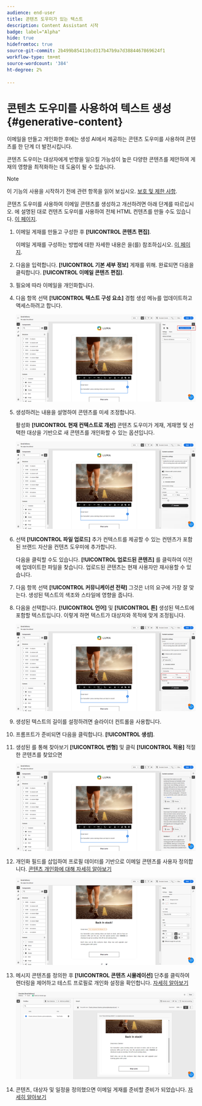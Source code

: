 ```yaml
---
audience: end-user
title: 콘텐츠 도우미가 있는 텍스트
description: Content Assistant 시작
badge: label="Alpha"
hide: true
hidefromtoc: true
source-git-commit: 2b499b854110cd317b47b9a7d3884467869624f1
workflow-type: tm+mt
source-wordcount: '384'
ht-degree: 2%

---
```



# 콘텐츠 도우미를 사용하여 텍스트 생성 {#generative-content}



이메일을 만들고 개인화한 후에는 생성 AI에서 제공하는 콘텐츠 도우미를 사용하여 콘텐츠를 한 단계 더 발전시킵니다.

콘텐츠 도우미는 대상자에게 반향을 일으킬 가능성이 높은 다양한 콘텐츠를 제안하여 게재의 영향을 최적화하는 데 도움이 될 수 있습니다.

>[!NOTE]
>
>이 기능의 사용을 시작하기 전에 관련 항목을 읽어 보십시오. [보호 및 제한 사항](generative-gs.md#guardrails-and-limitations).

콘텐츠 도우미를 사용하여 이메일 콘텐츠를 생성하고 개선하려면 아래 단계를 따르십시오. 에 설명된 대로 컨텐츠 도우미를 사용하여 전체 HTML 컨텐츠를 만들 수도 있습니다. [이 페이지](generative-email.md).

1. 이메일 게재를 만들고 구성한 후 **[!UICONTROL 콘텐츠 편집]**.

   이메일 게재를 구성하는 방법에 대한 자세한 내용은 을(를) 참조하십시오. [이 페이지](../content/create-email-content.md).

1. 다음을 입력합니다. **[!UICONTROL 기본 세부 정보]** 게재를 위해. 완료되면 다음을 클릭합니다. **[!UICONTROL 이메일 콘텐츠 편집]**.

1. 필요에 따라 이메일을 개인화합니다.

1. 다음 항목 선택 **[!UICONTROL 텍스트 구성 요소]** 경험 생성 메뉴를 업데이트하고 액세스하려고 합니다.

   ![](assets/text-genai-1.png)

1. 생성하려는 내용을 설명하여 콘텐츠를 미세 조정합니다.

   활성화 **[!UICONTROL 현재 컨텍스트로 개선]** 콘텐츠 도우미가 게재, 게재명 및 선택한 대상을 기반으로 새 콘텐츠를 개인화할 수 있는 옵션입니다.

   ![](assets/text-genai-3.png)

1. 선택 **[!UICONTROL 파일 업로드]** 추가 컨텍스트를 제공할 수 있는 컨텐츠가 포함된 브랜드 자산을 컨텐츠 도우미에 추가합니다.

   다음을 클릭할 수도 있습니다. **[!UICONTROL 업로드된 콘텐츠]** 를 클릭하여 이전에 업데이트한 파일을 찾습니다. 업로드된 콘텐츠는 현재 사용자만 재사용할 수 있습니다.

1. 다음 항목 선택 **[!UICONTROL 커뮤니케이션 전략]** 그것은 너의 요구에 가장 잘 맞는다. 생성된 텍스트의 색조와 스타일에 영향을 줍니다.

1. 다음을 선택합니다. **[!UICONTROL 언어]** 및 **[!UICONTROL 톤]** 생성된 텍스트에 포함할 텍스트입니다. 이렇게 하면 텍스트가 대상자와 목적에 맞게 조정됩니다.

   ![](assets/text-genai-4.png)

1. 생성된 텍스트의 길이를 설정하려면 슬라이더 컨트롤을 사용합니다.

1. 프롬프트가 준비되면 다음을 클릭합니다. **[!UICONTROL 생성]**.

1. 생성된 를 통해 찾아보기 **[!UICONTROL 변형]** 및 클릭 **[!UICONTROL 적용]** 적절한 콘텐츠를 찾았으면

   ![](assets/text-genai-5.png)

1. 개인화 필드를 삽입하여 프로필 데이터를 기반으로 이메일 콘텐츠를 사용자 정의합니다. [콘텐츠 개인화에 대해 자세히 알아보기](../personalization/personalize.md)

   ![](assets/text-genai-6.png)

1. 메시지 콘텐츠를 정의한 후 **[!UICONTROL 콘텐츠 시뮬레이션]** 단추를 클릭하여 렌더링을 제어하고 테스트 프로필로 개인화 설정을 확인합니다. [자세히 알아보기](../preview-test/preview-content.md)

   ![](assets/text-genai-7.png)

1. 콘텐츠, 대상자 및 일정을 정의했으면 이메일 게재를 준비할 준비가 되었습니다. [자세히 알아보기](../monitor/prepare-send.md)

